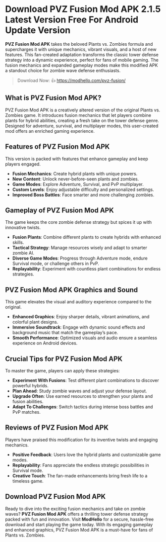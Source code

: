 # Download PVZ Fusion Mod APK 2.1.5 Latest Version Free For Android Update Version

**PVZ Fusion Mod APK** takes the beloved Plants vs. Zombies formula and supercharges it with unique mechanics, vibrant visuals, and a host of new features. This fan-created adaptation transforms the classic tower defense strategy into a dynamic experience, perfect for fans of mobile gaming. The fusion mechanics and expanded gameplay modes make this modified APK a standout choice for zombie wave defense enthusiasts.  

>Download Now: 👍 https://modhello.com/pvz-fusion/

## What is PVZ Fusion Mod APK?  

PVZ Fusion Mod APK is a creatively altered version of the original Plants vs. Zombies game. It introduces fusion mechanics that let players combine plants for hybrid abilities, creating a fresh take on the tower defense genre. Designed for adventure, survival, and multiplayer modes, this user-created mod offers an enriched gaming experience.  

## Features of PVZ Fusion Mod APK  

This version is packed with features that enhance gameplay and keep players engaged.  

- **Fusion Mechanics**: Create hybrid plants with unique powers.  
- **New Content**: Unlock never-before-seen plants and zombies.  
- **Game Modes**: Explore Adventure, Survival, and PvP multiplayer.  
- **Custom Levels**: Enjoy adjustable difficulty and personalized settings.  
- **Improved Boss Battles**: Face smarter and more challenging zombies.  

## Gameplay of PVZ Fusion Mod APK  

The game keeps the core zombie defense strategy but spices it up with innovative twists.  

- **Fusion Plants**: Combine different plants to create hybrids with enhanced skills.  
- **Tactical Strategy**: Manage resources wisely and adapt to smarter zombie AI.  
- **Diverse Game Modes**: Progress through Adventure mode, endure Survival mode, or challenge others in PvP.  
- **Replayability**: Experiment with countless plant combinations for endless strategies.  

## PVZ Fusion Mod APK Graphics and Sound  

This game elevates the visual and auditory experience compared to the original.  

- **Enhanced Graphics**: Enjoy sharper details, vibrant animations, and colorful plant designs.  
- **Immersive Soundtrack**: Engage with dynamic sound effects and background music that match the gameplay’s pace.  
- **Smooth Performance**: Optimized visuals and audio ensure a seamless experience on Android devices.  

## Crucial Tips for PVZ Fusion Mod APK  

To master the game, players can apply these strategies:  

- **Experiment With Fusions**: Test different plant combinations to discover powerful hybrids.  
- **Plan Ahead**: Study zombie waves and adjust your defense layout.  
- **Upgrade Often**: Use earned resources to strengthen your plants and fusion abilities.  
- **Adapt To Challenges**: Switch tactics during intense boss battles and PvP matches.  

## Reviews of PVZ Fusion Mod APK  

Players have praised this modification for its inventive twists and engaging mechanics.  

- **Positive Feedback**: Users love the hybrid plants and customizable game modes.  
- **Replayability**: Fans appreciate the endless strategic possibilities in Survival mode.  
- **Creative Touch**: The fan-made enhancements bring fresh life to a timeless game.  

## Download PVZ Fusion Mod APK  

Ready to dive into the exciting fusion mechanics and take on zombie waves? **PVZ Fusion Mod APK** offers a thrilling tower defense strategy packed with fun and innovation. Visit **ModHello** for a secure, hassle-free download and start playing the game today. With its engaging gameplay and enhanced graphics, PVZ Fusion Mod APK is a must-have for fans of Plants vs. Zombies.  
